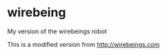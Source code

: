 # wirebeing
My version of the wirebeings robot

This is a modified version from http://wirebeings.com
